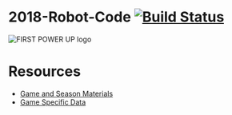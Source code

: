 # 2018-Robot-Code [![Build Status](https://travis-ci.org/Team4761/2018-Robot-Code.svg?branch=master)](https://travis-ci.org/Team4761/2018-Robot-Code)

![FIRST POWER UP logo](https://puu.sh/yVas1/d54781b441.png)

# Resources
 * [Game and Season Materials](http://www.firstinspires.org/resource-library/frc/competition-manual-qa-system)
 * [Game Specific Data](https://wpilib.screenstepslive.com/s/currentCS/m/getting_started/l/826278-2018-game-data-details)
